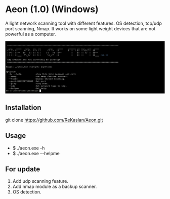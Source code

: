 # Aeon (1.0) (Windows)

A light network scanning tool with different features. OS detection, tcp/udp port scanning, Nmap. It works on some light weight devices 
that are not powerful as a computer.

![Screenshot](https://github.com/ReKaslan/Aeon/blob/main/images/Screenshot_help.png)

## Installation
git clone https://github.com/ReKaslan/Aeon.git

## Usage
* $ ./aeon.exe -h 
* $ ./aeon.exe --helpme

## For update
1. Add udp scanning feature.
2. Add nmap module as a backup scanner.
3. OS detection.


